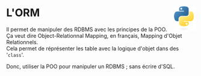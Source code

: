 # **L'ORM** <a href="../../"><img align="right" src="../../../assets/Python-logo-notext.svg" alt="Python" height="64px"></a>
Il permet de manipuler des RDBMS avec les principes de la POO.  
Ça veut dire Object-Relationnal Mapping, en français, Mapping d'Objet Relationnels.  
Cela permet de réprésenter les table avec la logique d'objet dans des '`class`'.

Donc, utiliser la POO pour manipuler un RDBMS ; sans écrire d'SQL.